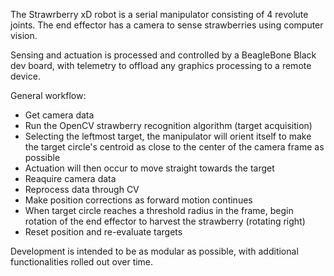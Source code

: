 The Strawrberry xD robot is a serial manipulator consisting of 4 revolute joints. The end effector
has a camera to sense strawberries using computer vision.

Sensing and actuation is processed and controlled by a BeagleBone Black dev board, with telemetry to offload any graphics 
processing to a remote device. 

General workflow:
 * Get camera data
 * Run the OpenCV strawberry recognition algorithm  (target acquisition)
 * Selecting the leftmost target, the manipulator will orient itself to 
	make the target circle's centroid as close to the center of the camera frame as possible
 * Actuation will then occur to move straight towards the target
 * Reaquire camera data
 * Reprocess data through CV
 * Make position corrections as forward motion continues
 * When target circle reaches a threshold radius in the frame, begin rotation of the end effector 
	to harvest the strawberry (rotating right) 
 * Reset position and re-evaluate targets

 
Development is intended to be as modular as possible, with additional functionalities rolled out over time.
